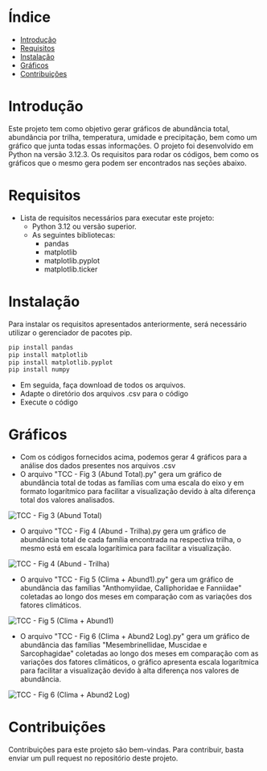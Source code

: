 **Índice**
================

* [Introdução](#introdução)
* [Requisitos](#requisitos)
* [Instalação](#instalação)
* [Gráficos](#gráficos)
* [Contribuições](#contribuições)


**Introdução**
===============

Este projeto tem como objetivo gerar gráficos de abundância total, abundância por trilha, temperatura, umidade e precipitação, bem como um gráfico que junta todas essas informações. O projeto foi desenvolvido em Python na versão 3.12.3. Os requisitos para rodar os códigos, bem como os gráficos que o mesmo gera podem ser encontrados nas seções abaixo.


**Requisitos**
==============

* Lista de requisitos necessários para executar este projeto:
   * Python 3.12 ou versão superior.
   * As seguintes bibliotecas:
       * pandas
       * matplotlib
       * matplotlib.pyplot
       * matplotlib.ticker


**Instalação**
==============

Para instalar os requisitos apresentados anteriormente, será necessário utilizar o gerenciador de pacotes pip.

```python
pip install pandas
pip install matplotlib
pip install matplotlib.pyplot
pip install numpy
```

* Em seguida, faça download de todos os arquivos.
* Adapte o diretório dos arquivos .csv para o código
* Execute o código


**Gráficos**
============

* Com os códigos fornecidos acima, podemos gerar 4 gráficos para a análise dos dados presentes nos arquivos .csv
* O arquivo "TCC - Fig 3 (Abund Total).py" gera um gráfico de abundância total de todas as famílias com uma escala do eixo y em formato logarítmico para facilitar a visualização devido à alta diferença total dos valores analisados.

![TCC - Fig 3 (Abund Total)](https://github.com/Glei19/TCC-DIPTERA-BRACHYCERA/assets/84149863/27e652ba-76c0-48b1-95a4-cdca78051bae)


* O arquivo "TCC - Fig 4 (Abund - Trilha).py gera um gráfico de abundância total de cada família encontrada na respectiva trilha, o mesmo está em escala logarítimica para facilitar a visualização. 

![TCC - Fig 4 (Abund - Trilha)](https://github.com/Glei19/TCC-DIPTERA-BRACHYCERA/assets/84149863/84a1a9cb-4386-4167-a094-187e68e8977d)


* O arquivo "TCC - Fig 5 (Clima + Abund1).py" gera um gráfico de abundância das famílias "Anthomyiidae, Calliphoridae e Fanniidae" coletadas ao longo dos meses em comparação com as variações dos fatores climáticos.

![TCC - Fig 5 (Clima + Abund1)](https://github.com/Glei19/TCC-DIPTERA-BRACHYCERA/assets/84149863/f55327e8-7723-49be-8817-ea53d2083331)


* O arquivo "TCC - Fig 6  (Clima + Abund2 Log).py" gera um gráfico de abundância das famílias "Mesembrinellidae, Muscidae e Sarcophagidae" coletadas ao longo dos meses em comparação com as variações dos fatores climáticos, o gráfico apresenta escala logarítmica para facilitar a visualização devido à alta diferença nos valores de abundância.

![TCC - Fig 6  (Clima + Abund2 Log)](https://github.com/Glei19/TCC-DIPTERA-BRACHYCERA/assets/84149863/4cb117cb-c9c1-4c87-aec6-054c1e345544)


**Contribuições**
================

Contribuições para este projeto são bem-vindas. Para contribuir, basta enviar um pull request no repositório deste projeto.
